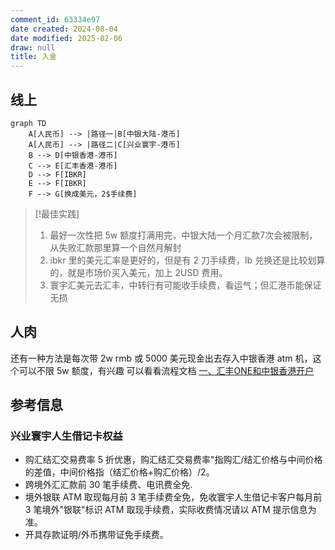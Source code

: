 ```yaml
---
comment_id: 63334e97
date created: 2024-08-04
date modified: 2025-02-06
draw: null
title: 入金
---
```

## 线上

```mermaid
graph TD
	A[人民币] --> |路径一|B[中银大陆-港币]
	A[人民币] --> |路径二|C[兴业寰宇-港币]
	B --> D[中银香港-港币]
	C --> E[汇丰香港-港币]
	D --> F[IBKR]
	E --> F[IBKR]
	F --> G[换成美元，2$手续费]
```

> [!最佳实践]
> 1. 最好一次性把 5w 额度打满用完，中银大陆一个月汇款7次会被限制，从失败汇款那里算一个自然月解封
> 2. ibkr 里的美元汇率是更好的，但是有 2 刀手续费，Ib 兑换还是比较划算的，就是市场价买入美元，加上 2USD 费用。
 > 3. 寰宇汇美元去汇丰，中转行有可能收手续费，看运气；但汇港币能保证无损

## 人肉

还有一种方法是每次带 2w rmb 或 5000 美元现金出去存入中银香港 atm 机，这个可以不限 5w 额度，有兴趣 可以看看流程文档 [一、汇丰ONE和中银香港开户](https://docs.qq.com/doc/DTWVlZ09ISFRHenVN)  

## 参考信息

### 兴业寰宇人生借记卡权益

- 购汇结汇交易费率 5 折优惠，购汇结汇交易费率"指购汇/结汇价格与中间价格的差值，中间价格指（结汇价格+购汇价格）/2。
- 跨境外汇汇款前 30 笔手续费、电讯费全免.
- 境外银联 ATM 取现每月前 3 笔手续费全免，免收寰宇人生借记卡客户每月前 3 笔境外"银联"标识 ATM 取现手续费，实际收费情况请以 ATM 提示信息为准。
- 开具存款证明/外币携带证免手续费。
